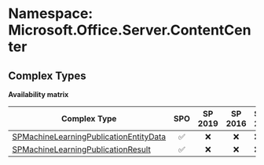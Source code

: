 # Namespace: Microsoft.Office.Server.ContentCenter

## Complex Types

**Availability matrix**

Complex Type | SPO | SP 2019 | SP 2016 | SP 2013
----------|:---:|:-------:|:-------:|:-------
[SPMachineLearningPublicationEntityData](./ComplexTypes/SPMachineLearningPublicationEntityData.md) | ✅ | ❌ | ❌ | ❌
[SPMachineLearningPublicationResult](./ComplexTypes/SPMachineLearningPublicationResult.md) | ✅ | ❌ | ❌ | ❌
